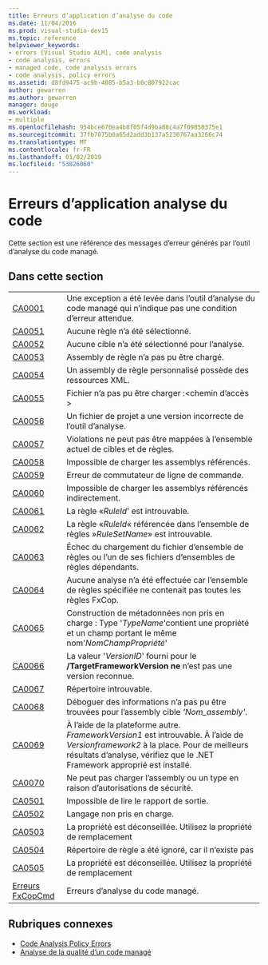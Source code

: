 ```yaml
---
title: Erreurs d’application d’analyse du code
ms.date: 11/04/2016
ms.prod: visual-studio-dev15
ms.topic: reference
helpviewer_keywords:
- errors [Visual Studio ALM], code analysis
- code analysis, errors
- managed code, code analysis errors
- code analysis, policy errors
ms.assetid: d8fd9475-ac9b-4085-b5a3-b0c807922cac
author: gewarren
ms.author: gewarren
manager: douge
ms.workload:
- multiple
ms.openlocfilehash: 954bce670ea4b8f05f4d9ba88c4a7f09850375e1
ms.sourcegitcommit: 37fb7075b0a65d2add3b137a5230767aa3266c74
ms.translationtype: MT
ms.contentlocale: fr-FR
ms.lasthandoff: 01/02/2019
ms.locfileid: "53826060"
---
```

# <a name="code-analysis-application-errors"></a>Erreurs d’application analyse du code

Cette section est une référence des messages d’erreur générés par l’outil d’analyse du code managé.

## <a name="in-this-section"></a>Dans cette section

|||
|-|-|
|[CA0001](ca0001.md)|Une exception a été levée dans l’outil d’analyse du code managé qui n’indique pas une condition d’erreur attendue.|
|[CA0051](ca0051.md)|Aucune règle n’a été sélectionné.|
|[CA0052](ca0052.md)|Aucune cible n’a été sélectionné pour l’analyse.|
|[CA0053](ca0053.md)|Assembly de règle n’a pas pu être chargé.|
|[CA0054](ca0054.md)|Un assembly de règle personnalisé possède des ressources XML.|
|[CA0055](ca0055.md)|Fichier n’a pas pu être charger :\<chemin d’accès >|
|[CA0056](ca0056.md)|Un fichier de projet a une version incorrecte de l’outil d’analyse.|
|[CA0057](ca0057.md)|Violations ne peut pas être mappées à l’ensemble actuel de cibles et de règles.|
|[CA0058](ca0058.md)|Impossible de charger les assemblys référencés.|
|[CA0059](ca0059.md)|Erreur de commutateur de ligne de commande.|
|[CA0060](ca0060.md)|Impossible de charger les assemblys référencés indirectement.|
|[CA0061](ca0061.md)|La règle «*RuleId*' est introuvable.|
|[CA0062](ca0062.md)|La règle «*RuleId*« référencée dans l’ensemble de règles »*RuleSetName*» est introuvable.|
|[CA0063](ca0063.md)|Échec du chargement du fichier d’ensemble de règles ou l’un de ses fichiers d’ensembles de règles dépendants.|
|[CA0064](ca0064.md)|Aucune analyse n’a été effectuée car l’ensemble de règles spécifiée ne contenait pas toutes les règles FxCop.|
|[CA0065](ca0065.md)|Construction de métadonnées non pris en charge : Type '*TypeName*'contient une propriété et un champ portant le même nom'*NomChampPropriété*'|
|[CA0066](ca0066.md)|La valeur '*VersionID*' fourni pour le **/TargetFrameworkVersion ne** n’est pas une version reconnue.|
|[CA0067](ca0067.md)|Répertoire introuvable.|
|[CA0068](ca0068.md)|Déboguer des informations n’a pas pu être trouvées pour l’assembly cible *'Nom_assembly'*.|
|[CA0069](ca0069.md)|À l’aide de la plateforme autre. *FrameworkVersion1* est introuvable. À l’aide de *Versionframework2* à la place. Pour de meilleurs résultats d’analyse, vérifiez que le .NET Framework approprié est installé.|
|[CA0070](ca0070.md)|Ne peut pas charger l’assembly ou un type en raison d’autorisations de sécurité.|
|[CA0501](ca0501.md)|Impossible de lire le rapport de sortie.|
|[CA0502](ca0502.md)|Langage non pris en charge.|
|[CA0503](ca0503.md)|La propriété est déconseillée. Utilisez la propriété de remplacement|
|[CA0504](ca0504.md)|Répertoire de règle a été ignoré, car il n’existe pas|
|[CA0505](ca0505.md)|La propriété est déconseillée. Utilisez la propriété de remplacement|
|[Erreurs FxCopCmd](fxcopcmd-errors.md)|Erreurs d’analyse du code managé.|

## <a name="related-sections"></a>Rubriques connexes

- [Code Analysis Policy Errors](../code-quality/code-analysis-policy-errors.md)
- [Analyse de la qualité d’un code managé](../code-quality/code-analysis-for-managed-code-overview.md)